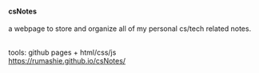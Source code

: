 #### csNotes

a webpage to store and organize all of my personal cs/tech related notes. <br><br>


tools: github pages + html/css/js <br>
https://rumashie.github.io/csNotes/
